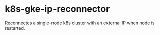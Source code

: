 # k8s-gke-ip-reconnector

Reconnectes a single-node k8s cluster with an external IP when node is restarted. 
